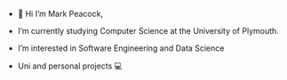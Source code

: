 - 👋 Hi I’m Mark Peacock,

- I’m currently studying Computer Science at the University of Plymouth.

- I’m interested in Software Engineering and Data Science

- Uni and personal projects 💻

<!---
mark-peacock-2021/mark-peacock-2021 is a ✨ special ✨ repository because its `README.md` (this file) appears on your GitHub profile.
You can click the Preview link to take a look at your changes.
--->
